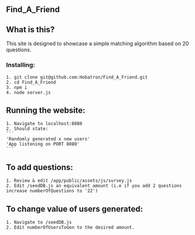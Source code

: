 ## Find_A_Friend

## What is this?
This site is designed to showcase a simple matching algorithm based on 20 questions.

### Installing:
    1. git clone git@github.com:Hobatron/Find_A_Friend.git
    2. cd Find_A_Friend
    3. npm i
    4. node server.js
## Running the website:
    1. Navigate to localhost:8080
    2. Should state: 
    ```
    'Randomly generated x new users'
    'App listening on PORT 8080'
    ```
    
## To add questions:
    1. Review & edit /app/public/assets/js/survey.js
    2. Edit /seedDB.js an equivalent amount (i.e if you add 2 questions increase numberOfQuestions to '22')

## To change value of users generated:
    1. Navigate to /seedDB.js
    2. Edit numberOfUsersToGen to the desired amount.
